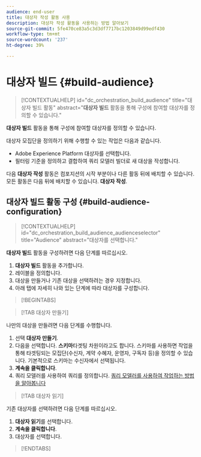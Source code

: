 ```yaml
---
audience: end-user
title: 대상자 작성 활동 사용
description: 대상자 작성 활동을 사용하는 방법 알아보기
source-git-commit: 5fe470ce83a5c3d3df7717bc1203849d99edf430
workflow-type: tm+mt
source-wordcount: '237'
ht-degree: 39%

---
```



# 대상자 빌드 {#build-audience}

>[!CONTEXTUALHELP]
>id="dc_orchestration_build_audience"
>title="대상자 빌드 활동"
>abstract="**대상자 빌드** 활동을 통해 구성에 참여할 대상자를 정의할 수 있습니다."

**대상자 빌드** 활동을 통해 구성에 참여할 대상자를 정의할 수 있습니다.

대상자 모집단을 정의하기 위해 수행할 수 있는 작업은 다음과 같습니다.

<!--* Select an existing audience, created as a list in the client console.-->
* Adobe Experience Platform 대상자를 선택합니다.
* 필터링 기준을 정의하고 결합하여 쿼리 모델러 빌더로 새 대상을 작성합니다.

다음 **대상자 작성** 활동은 컴포지션의 시작 부분이나 다른 활동 뒤에 배치할 수 있습니다. 모든 활동은 다음 뒤에 배치할 수 있습니다. **대상자 작성**.

## 대상자 빌드 활동 구성 {#build-audience-configuration}

>[!CONTEXTUALHELP]
>id="dc_orchestration_build_audience_audienceselector"
>title="Audience"
>abstract="대상자를 선택합니다."

**대상자 빌드** 활동을 구성하려면 다음 단계를 따르십시오.

1. **대상자 빌드** 활동을 추가합니다.
1. 레이블을 정의합니다.
1. 대상을 만들거나 기존 대상을 선택하려는 경우 지정합니다.
1. 아래 탭에 자세히 나와 있는 단계에 따라 대상자를 구성합니다.

>[!BEGINTABS]

>[!TAB 대상자 만들기]

나만의 대상을 만들려면 다음 단계를 수행합니다.

1. 선택 **대상자 만들기**.
1. 다음을 선택합니다. **스키마**&#x200B;타겟팅 차원이라고도 합니다. 스키마를 사용하면 작업을 통해 타겟팅되는 모집단(수신자, 계약 수혜자, 운영자, 구독자 등)을 정의할 수 있습니다. 기본적으로 스키마는 수신자에서 선택됩니다.
1. **계속을 클릭합니다**.
1. 쿼리 모델러를 사용하여 쿼리를 정의합니다. [쿼리 모델러를 사용하여 작업하는 방법을 알아봅니다](../../query/query-modeler-overview.md)

>[!TAB 대상자 읽기]

기존 대상자를 선택하려면 다음 단계를 따르십시오.

1. **대상자 읽기**&#x200B;를 선택합니다.
1. **계속을 클릭합니다**.
1. 대상자를 선택합니다.

>[!ENDTABS]

<!--
## Examples{#build-audience-examples}

Here is an example of a workflow with two **Build audience** activities. The first one targets the poker players audience, followed by an email delivery. The second one targets the VIP clients audience, followed by an SMS delivery.

![](../assets/workflow-audience-example.png)
-->
